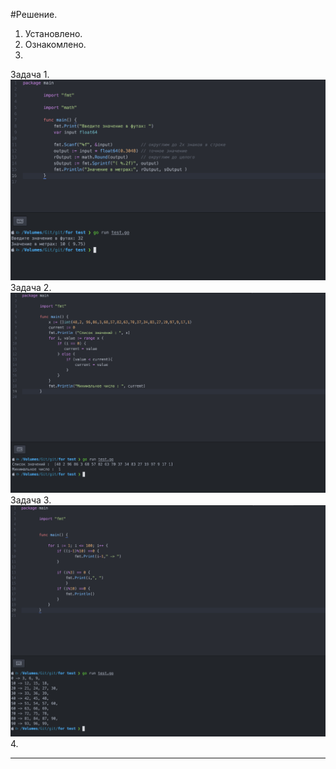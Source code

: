 
#Решение.

1.  Установлено.  
2.  Ознакомлено.  
3.  
  Задача 1.  
  ![Obraz](1.png)  
  Задача 2.  
  ![Obraz](2.png)  
  Задача 3.  
  ![Obraz](3.png)  
4.  



---
